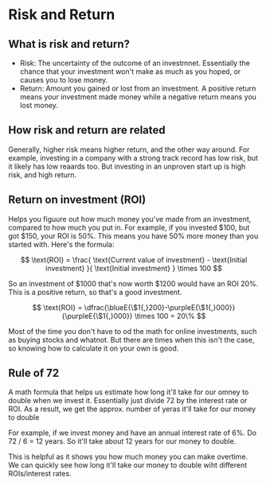 # Risk and Return

## What is risk and return?
- Risk: The uncertainty of the outcome of an investmnet. Essentially the chance that your investment won't make as much as you hoped, or causes you to lose money.
- Return: Amount you gained or lost from an investment. A positive return means your investment made money while a negative return means you lost money.

## How risk and return are related
Generally, higher risk means higher return, and the other way around. For example, investing in a company with a strong track record has low risk, but it likely has low reaards too. But investing in an unproven start up is high risk, and high return.

## Return on investment (ROI)
Helps you figuure out how much money you've made from an investment, compared to how much you put in. For example, if you invested $100, but got $150, your ROI is 50%. This means you have 50% more money than you started with. Here's the formula:

$$
\text{ROI} = \frac{ \text{Current value of investment} - \text{Initial investment} }{ \text{Initial investment} } \times 100
$$

So an investment of $1000 that's now worth $1200 would have an ROI 20%. This is a positive return, so that's a good investment.

$$
\text{ROI} = \dfrac{\blueE{\$1{,}200}-\purpleE{\$1{,}000}}{\purpleE{\$1{,}000}} \times 100 = 20\%
$$

Most of the time you don't have to od the math for online investments, such as buying stocks and whatnot. But there are times when this isn't the case, so knowing how to calculate it on your own is good.


## Rule of 72
A math formula that helps us estimate how long it'll take for our omney to double when we invest it. Essentially just divide 72 by the interest rate or ROI. As a result, we get the approx. number of yeras it'll take for our money to double

For example, if we invest money and have an annual interest rate of 6%. Do 72 / 6 = 12 years. So it'll take about 12 years for our money to double.

This is helpful as it shows you how much money you can make overtime. We can quickly see how long it'll take our money to double wiht different ROIs/interest rates.

